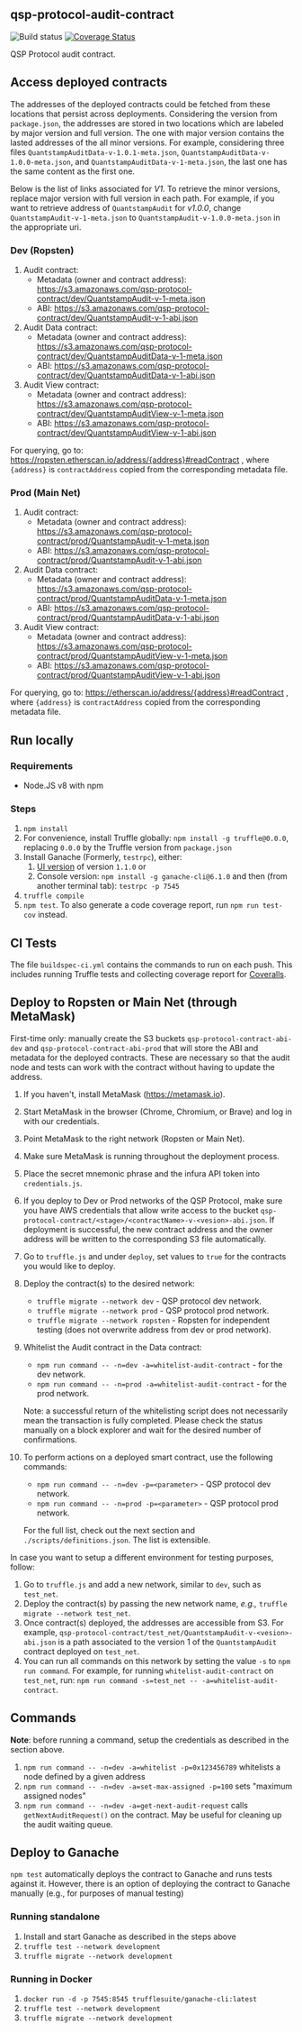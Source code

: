 ## qsp-protocol-audit-contract

![Build status](https://codebuild.us-east-1.amazonaws.com/badges?uuid=eyJlbmNyeXB0ZWREYXRhIjoiZmNQeU81OEExcy8zZS9vdkpWU3NNQUJDNnVYYTRTbHQvaGE4TExaZXhVcnFFWXY3VjdJRGxyU3IrTk9UNTQzMWJJNk5rdThNZEE4SVUxS3h0QkNPZG0wPSIsIml2UGFyYW1ldGVyU3BlYyI6IkhmZUo3c005aHZRdUdjTloiLCJtYXRlcmlhbFNldFNlcmlhbCI6MX0%3D&branch=develop)
[![Coverage Status](https://coveralls.io/repos/github/quantstamp/qsp-protocol-audit-contract/badge.svg?branch=develop&t=kDg4aW)](https://coveralls.io/github/quantstamp/qsp-protocol-audit-contract)

QSP Protocol audit contract.

## Access deployed contracts

The addresses of the deployed contracts could be fetched from these locations that persist across deployments. 
Considering the version from `package.json`, the addresses are stored in two locations which are labeled by
major version and full version. The one with major version contains the lasted addresses of the all minor versions.
For example, considering three files `QuantstampAuditData-v-1.0.1-meta.json`, 
`QuantstampAuditData-v-1.0.0-meta.json`, and `QuantstampAuditData-v-1-meta.json`, the last one has the same content
as the first one.

Below is the list of links associated for _V1_. To retrieve the minor versions, replace major version with full 
version in each path. For example, if you want to retrieve address of `QuantstampAudit` for _v1.0.0_, 
change `QuantstampAudit-v-1-meta.json` to `QuantstampAudit-v-1.0.0-meta.json` in the appropriate uri.

### Dev (Ropsten)

1. Audit contract:
    - Metadata (owner and contract address): https://s3.amazonaws.com/qsp-protocol-contract/dev/QuantstampAudit-v-1-meta.json
    - ABI: https://s3.amazonaws.com/qsp-protocol-contract/dev/QuantstampAudit-v-1-abi.json
1. Audit Data contract:
    - Metadata (owner and contract address): https://s3.amazonaws.com/qsp-protocol-contract/dev/QuantstampAuditData-v-1-meta.json
    - ABI: https://s3.amazonaws.com/qsp-protocol-contract/dev/QuantstampAuditData-v-1-abi.json
1. Audit View contract:
    - Metadata (owner and contract address): https://s3.amazonaws.com/qsp-protocol-contract/dev/QuantstampAuditView-v-1-meta.json
    - ABI: https://s3.amazonaws.com/qsp-protocol-contract/dev/QuantstampAuditView-v-1-abi.json

For querying, go to: https://ropsten.etherscan.io/address/{address}#readContract , where `{address}` is `contractAddress` copied from the corresponding metadata file.

### Prod (Main Net)
1. Audit contract:
    - Metadata (owner and contract address): https://s3.amazonaws.com/qsp-protocol-contract/prod/QuantstampAudit-v-1-meta.json
    - ABI: https://s3.amazonaws.com/qsp-protocol-contract/prod/QuantstampAudit-v-1-abi.json
1. Audit Data contract:
    - Metadata (owner and contract address): https://s3.amazonaws.com/qsp-protocol-contract/prod/QuantstampAuditData-v-1-meta.json
    - ABI: https://s3.amazonaws.com/qsp-protocol-contract/prod/QuantstampAuditData-v-1-abi.json
1. Audit View contract:
    - Metadata (owner and contract address): https://s3.amazonaws.com/qsp-protocol-contract/prod/QuantstampAuditView-v-1-meta.json
    - ABI: https://s3.amazonaws.com/qsp-protocol-contract/prod/QuantstampAuditView-v-1-abi.json

For querying, go to: https://etherscan.io/address/{address}#readContract , where `{address}` is `contractAddress` copied from the corresponding metadata file.

## Run locally
### Requirements

* Node.JS v8 with npm

### Steps

1. `npm install`
1. For convenience, install Truffle globally: `npm install -g truffle@0.0.0`, replacing `0.0.0` by the Truffle version from `package.json`
1. Install Ganache (Formerly, `testrpc`), either:
    1. [UI version](http://truffleframework.com/ganache/) of version `1.1.0` or
    1. Console version: `npm install -g ganache-cli@6.1.0` and then (from another terminal tab): `testrpc -p 7545`
1. `truffle compile`
1. `npm test`. To also generate a code coverage report, run `npm run test-cov` instead.

## CI Tests

The file `buildspec-ci.yml` contains the commands to run on each push.
This includes running Truffle tests and collecting coverage report for [Coveralls](https://coveralls.io/github/quantstamp/qsp-protocol-audit-contract).

## Deploy to Ropsten or Main Net (through MetaMask)

First-time only: manually create the S3 buckets `qsp-protocol-contract-abi-dev` and `qsp-protocol-contract-abi-prod` that will store the ABI and metadata for the deployed contracts. These are necessary so that the audit node and tests can work with the contract without having to update the address.

1. If you haven't, install MetaMask (https://metamask.io).
1. Start MetaMask in the browser (Chrome, Chromium, or Brave) and log in with our credentials.
1. Point MetaMask to the right network (Ropsten or Main Net).
1. Make sure MetaMask is running throughout the deployment process.
1. Place the secret mnemonic phrase and the infura API token into `credentials.js`.
1. If you deploy to Dev or Prod networks of the QSP Protocol, make sure you have AWS credentials that allow write access to the bucket `qsp-protocol-contract/<stage>/<contractName>-v-<vesion>-abi.json`. If deployment is successful, the new contract address and the owner address will be written to the corresponding S3 file automatically.
1. Go to `truffle.js` and under `deploy`, set values to `true` for the contracts you would like to deploy.
1. Deploy the contract(s) to the desired network:
    * `truffle migrate --network dev` - QSP protocol dev network.
    * `truffle migrate --network prod` - QSP protocol prod network.
    * `truffle migrate --network ropsten` - Ropsten for independent testing (does not overwrite address from dev or prod network).
1. Whitelist the Audit contract in the Data contract:
    * `npm run command -- -n=dev -a=whitelist-audit-contract` - for the dev network.
    * `npm run command -- -n=prod -a=whitelist-audit-contract` - for the prod network.

    Note: a successful return of the whitelisting script does not necessarily mean the transaction is fully completed. Please check
    the status manually on a block explorer and wait for the desired number of confirmations.
1. To perform actions on a deployed smart contract, use the following commands:
    * `npm run command -- -n=dev -p=<parameter>` - QSP protocol dev network.
    * `npm run command -- -n=prod -p=<parameter>` - QSP protocol prod network.
    
    For the full list, check out the next section and `./scripts/definitions.json`. The list is extensible.

In case you want to setup a different environment for testing purposes, follow:

1. Go to `truffle.js` and add a new network, similar to `dev`, such as `test_net`.
1. Deploy the contract(s) by passing the new network name, _e.g.,_ `truffle migrate --network test_net`.
1. Once contract(s) deployed, the addresses are accessible from S3. For example, `qsp-protocol-contract/test_net/QuantstampAudit-v-<vesion>-abi.json`
is a path associated to the version 1 of the `QuantstampAudit` contract deployed on `test_net`.
1. You can run all commands on this network by setting the value `-s` to `npm run command`. For example, for running
`whitelist-audit-contract` on `test_net`, run: `npm run command -s=test_net -- -a=whitelist-audit-contract`.

## Commands

**Note**: before running a command, setup the credentials as described in the section above.

1. `npm run command -- -n=dev -a=whitelist -p=0x123456789` whitelists a node defined by a given address
1. `npm run command -- -n=dev -a=set-max-assigned -p=100` sets "maximum assigned nodes"
1. `npm run command -- -n=dev -a=get-next-audit-request` calls `getNextAuditRequest()` on the contract. May be useful for cleaning up the audit waiting queue.

## Deploy to Ganache

`npm test` automatically deploys the contract to Ganache and runs tests against it. However, there is an option of deploying the contract to Ganache manually (e.g., for purposes of manual testing)

### Running standalone
1. Install and start Ganache as described in the steps above
1. `truffle test --network development`
1. `truffle migrate --network development`

### Running in Docker
1. `docker run -d -p 7545:8545 trufflesuite/ganache-cli:latest`
1. `truffle test --network development`
1. `truffle migrate --network development`
